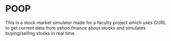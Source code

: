 # POOP
This is a stock market simulator made for a faculty project which uses CURL to get current data from yahoo.finance about stocks and
simulates buying/selling stocks in real time.
